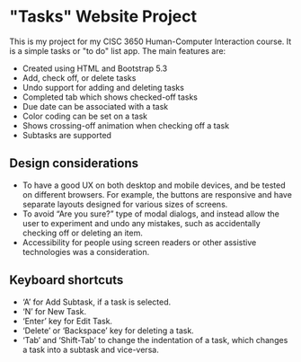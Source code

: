 # "Tasks" Website Project
This is my project for my CISC 3650 Human-Computer Interaction course. It is a simple tasks or "to do" list app. The main features are:

- Created using HTML and Bootstrap 5.3
- Add, check off, or delete tasks
- Undo support for adding and deleting tasks
- Completed tab which shows checked-off tasks
- Due date can be associated with a task
- Color coding can be set on a task
- Shows crossing-off animation when checking off a task
- Subtasks are supported

## Design considerations
- To have a good UX on both desktop and mobile devices, and be tested on
different browsers. For example, the buttons are responsive and have separate
layouts designed for various sizes of screens.
- To avoid “Are you sure?” type of modal dialogs, and instead allow the user to
experiment and undo any mistakes, such as accidentally checking off or deleting
an item.
- Accessibility for people using screen readers or other assistive technologies was a
consideration.

## Keyboard shortcuts
- ‘A’ for Add Subtask, if a task is selected.
- ‘N’ for New Task.
- ‘Enter’ key for Edit Task.
- ‘Delete’ or ‘Backspace’ key for deleting a task.
- ‘Tab’ and ‘Shift-Tab’ to change the indentation of a task, which
changes a task into a subtask and vice-versa.
